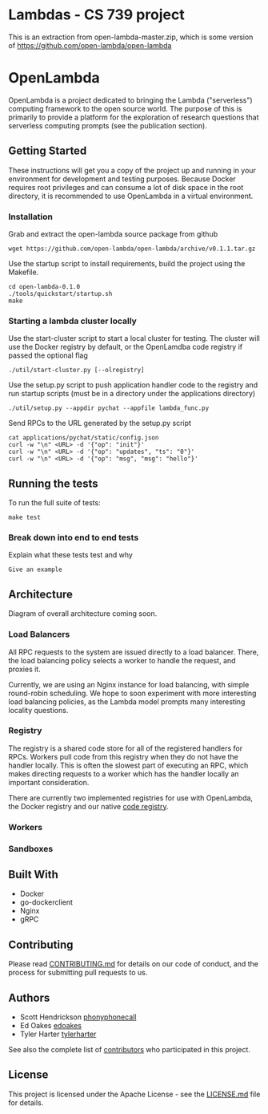 # Lambdas - CS 739 project
This is an extraction from open-lambda-master.zip, which is some version of https://github.com/open-lambda/open-lambda

# OpenLambda

OpenLambda is a project dedicated to bringing the Lambda ("serverless") computing framework to the open source world. The purpose of this is primarily to provide a platform for the exploration of research questions that serverless computing prompts (see the publication section).

## Getting Started

These instructions will get you a copy of the project up and running in your environment for development and testing purposes. Because Docker requires root privileges and can consume a lot of disk space in the root directory, it is recommended to use OpenLambda in a virtual environment.

### Installation

Grab and extract the open-lambda source package from github

```
wget https://github.com/open-lambda/open-lambda/archive/v0.1.1.tar.gz
```

Use the startup script to install requirements, build the project using the Makefile.

```
cd open-lambda-0.1.0
./tools/quickstart/startup.sh
make
```

### Starting a lambda cluster locally
Use the start-cluster script to start a local cluster for testing. The cluster will use the Docker registry by default, or the OpenLamdba code registry if passed the optional flag

```
./util/start-cluster.py [--olregistry]
```

Use the setup.py script to push application handler code to the registry and run startup scripts (must be in a directory under the applications directory)

```
./util/setup.py --appdir pychat --appfile lambda_func.py
```

Send RPCs to the URL generated by the setup.py script

```
cat applications/pychat/static/config.json
curl -w "\n" <URL> -d '{"op": "init"}'
curl -w "\n" <URL> -d '{"op": "updates", "ts": "0"}'
curl -w "\n" <URL> -d '{"op": "msg", "msg": "hello"}'
```

## Running the tests

To run the full suite of tests:

```
make test
```

### Break down into end to end tests

Explain what these tests test and why

```
Give an example
```

## Architecture

Diagram of overall architecture coming soon.

### Load Balancers

All RPC requests to the system are issued directly to a load balancer. There, the load balancing policy selects a worker to handle the request, and proxies it.

Currently, we are using an Nginx instance for load balancing, with simple round-robin scheduling. We hope to soon experiment with more interesting load balancing policies, as the Lambda model prompts many interesting locality questions.

### Registry

The registry is a shared code store for all of the registered handlers for RPCs. Workers pull code from this registry when they do not have the handler locally. This is often the slowest part of executing an RPC, which makes directing requests to a worker which has the handler locally an important consideration.

There are currently two implemented registries for use with OpenLambda, the Docker registry and our native [code registry](https://github.com/open-lambda/code-registry).

### Workers

### Sandboxes



## Built With

* Docker
* go-dockerclient
* Nginx
* gRPC

## Contributing

Please read [CONTRIBUTING.md](CONTRIBUTING.md) for details on our code of conduct, and the process for submitting pull requests to us.

## Authors

* Scott Hendrickson [phonyphonecall](https://github.com/phonyphonecall)
* Ed Oakes [edoakes](https://github.com/edoakes)
* Tyler Harter [tylerharter](https://github.com/tylerharter)

See also the complete list of [contributors](https://github.com/open-lambda/open-lambda/contributors) who participated in this project.

## License

This project is licensed under the Apache License - see the [LICENSE.md](LICENSE.md) file for details.
